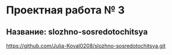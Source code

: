 # Проектная работа № 3
## Название: slozhno-sosredotochitsya
https://github.com/Julia-Koval0208/slozhno-sosredotochitsya.git
